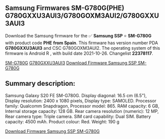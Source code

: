 <h2>Samsung Firmwares SM-G780G(PHE) G780GXXU3AUI3/G780GOXM3AUI2/G780GXXU3AUI3</h2>
Download the Samsung firmware for the ✅ <strong>Samsung SSP </strong> ⭐ <strong>SM-G780G</strong> with product code <strong>PHE</strong> <strong> from Spain</strong>. This firmware has version number PDA <strong>G780GXXU3AUI3</strong> and CSC G780GOXM3AUI2. The operating system of this firmware is Android R , with build date 2021-10-26. Changelist <strong>22378117</strong>.


[SM-G780G](https://samfirm.shop/samsung/model/SM-G780G)
[G780GXXU3AUI3](https://samfirm.shop/samsung/pda/G780GXXU3AUI3)
[Download Firmware Samsung SSP SM-G780G](https://samfirm.shop/samsung/firmware/468585)
<h2>Summary description:</h2>
<p>Samsung Galaxy S20 FE SM-G780G. Display diagonal: 16.5 cm (6.5"), Display resolution: 2400 x 1080 pixels, Display type: SAMOLED. Processor family: Qualcomm Snapdragon, Processor model: 865. RAM capacity: 6 GB, Internal storage capacity: 128 GB. Rear camera resolution (numeric): 12 MP, Rear camera type: Triple camera. SIM card capability: Dual SIM. Battery capacity: 4500 mAh. Product colour: Red. Weight: 190 g</p>


[Download Firmware Samsung SSP SM-G780G](https://samfirm.shop/samsung/firmware/468585)
